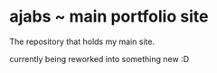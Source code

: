 # ajabs ~ main portfolio site
The repository that holds my main site.

currently being reworked into something new :D

